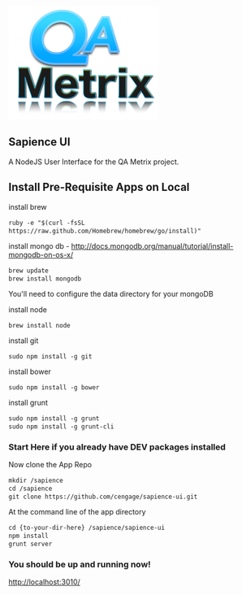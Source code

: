 ![icon](QAMetrix-Logo.png)

## Sapience UI
A NodeJS User Interface for the QA Metrix project.

## Install Pre-Requisite Apps on Local
install	brew

	ruby -e "$(curl -fsSL https://raw.github.com/Homebrew/homebrew/go/install)"

install mongo db - <http://docs.mongodb.org/manual/tutorial/install-mongodb-on-os-x/>
	
	brew update
	brew install mongodb

You'll need to configure the data directory for your mongoDB 

install node

	brew install node
	
install git

	sudo npm install -g git

install	bower

	sudo npm install -g bower

install grunt

	sudo npm install -g grunt
	sudo npm install -g grunt-cli

### Start Here if you already have DEV packages installed

Now clone the App Repo

	mkdir /sapience
	cd /sapience
	git clone https://github.com/cengage/sapience-ui.git

At the command line of the app directory
	
	cd {to-your-dir-here} /sapience/sapience-ui
	npm install
	grunt server 

### You should be up and running now!

<http://localhost:3010/>
